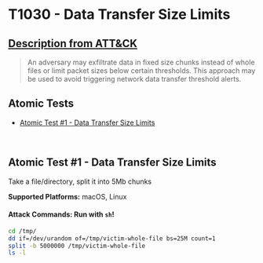 # T1030 - Data Transfer Size Limits

## [Description from ATT&CK](https://attack.mitre.org/wiki/Technique/T1030)

<blockquote>An adversary may exfiltrate data in fixed size chunks instead of whole files or limit packet sizes below certain thresholds. This approach may be used to avoid triggering network data transfer threshold alerts.</blockquote>

## Atomic Tests

- [Atomic Test #1 - Data Transfer Size Limits](#atomic-test-1---data-transfer-size-limits)

<br/>

## Atomic Test #1 - Data Transfer Size Limits

Take a file/directory, split it into 5Mb chunks

**Supported Platforms:** macOS, Linux

#### Attack Commands: Run with `sh`!

```sh
cd /tmp/
dd if=/dev/urandom of=/tmp/victim-whole-file bs=25M count=1
split -b 5000000 /tmp/victim-whole-file
ls -l
```

<br/>
